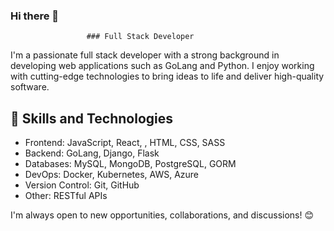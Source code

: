 ### Hi there 👋
                     ### Full Stack Developer
I'm a passionate full stack developer with a strong background in developing web applications such as GoLang and Python. 
I enjoy working with cutting-edge technologies to bring ideas to life and deliver high-quality software.
 
## 🚀 Skills and Technologies
- Frontend: JavaScript, React, , HTML, CSS, SASS
- Backend: GoLang, Django, Flask
- Databases: MySQL, MongoDB, PostgreSQL, GORM
- DevOps: Docker, Kubernetes, AWS, Azure
- Version Control: Git, GitHub
- Other: RESTful APIs
 
I'm always open to new opportunities, collaborations, and discussions! 😊
